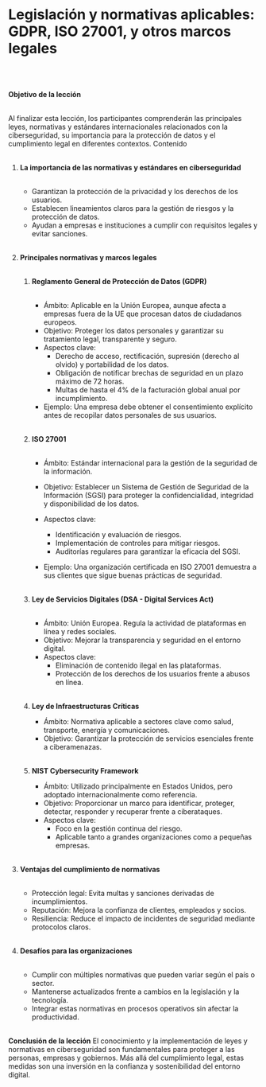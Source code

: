 # **Legislación y normativas aplicables:  GDPR, ISO 27001, y otros marcos legales**
<br><br>

**Objetivo de la lección** 
<br><br>

Al finalizar esta lección, los participantes comprenderán las principales leyes, normativas 
y estándares internacionales relacionados con la ciberseguridad, su importancia para la 
protección de datos y el cumplimiento legal en diferentes contextos. Contenido 
<br><br>

1. **La importancia de las normativas y estándares en ciberseguridad** 
    <br><br>

    - Garantizan la protección de la privacidad y los derechos de los usuarios. 
    - Establecen lineamientos claros para la gestión de riesgos y la protección de datos. 
    - Ayudan a empresas e instituciones a cumplir con requisitos legales y evitar 
    sanciones. 
<br><br>

2. **Principales normativas y marcos legales** 
    <br><br>

    1. **Reglamento General de Protección de Datos (GDPR)** 
        <br><br>

        - Ámbito: Aplicable en la Unión Europea, aunque afecta a empresas fuera de 
        la UE que procesan datos de ciudadanos europeos. 
        - Objetivo: Proteger los datos personales y garantizar su tratamiento legal, 
        transparente y seguro. 
        - Aspectos clave: 
            - Derecho de acceso, rectificación, supresión (derecho al olvido) y 
            portabilidad de los datos. 
            - Obligación de notificar brechas de seguridad en un plazo máximo de 
            72 horas. 
            - Multas de hasta el 4% de la facturación global anual por 
            incumplimiento. 
        - Ejemplo: Una empresa debe obtener el consentimiento explícito antes de 
        recopilar datos personales de sus usuarios. 
        <br><br>

    2. **ISO 27001** 
        <br><br>

        - Ámbito: Estándar internacional para la gestión de la seguridad de la 
        información.

        - Objetivo: Establecer un Sistema de Gestión de Seguridad de la Información 
        (SGSI) para proteger la confidencialidad, integridad y disponibilidad de los 
        datos. 
        - Aspectos clave: 
            - Identificación y evaluación de riesgos. 
            - Implementación de controles para mitigar riesgos. 
            - Auditorías regulares para garantizar la eficacia del SGSI. 
        - Ejemplo: Una organización certificada en ISO 27001 demuestra a sus 
        clientes que sigue buenas prácticas de seguridad. 
    <br><br>

    3. **Ley de Servicios Digitales (DSA - Digital Services Act)** 
        <br><br>

        - Ámbito: Unión Europea. Regula la actividad de plataformas en línea y redes 
        sociales. 
        - Objetivo: Mejorar la transparencia y seguridad en el entorno digital. 
        - Aspectos clave: 
            - Eliminación de contenido ilegal en las plataformas. 
            - Protección de los derechos de los usuarios frente a abusos en línea. 
    <br><br>

    4. **Ley de Infraestructuras Críticas** 
        - Ámbito: Normativa aplicable a sectores clave como salud, transporte, 
        energía y comunicaciones. 
        - Objetivo: Garantizar la protección de servicios esenciales frente a 
        ciberamenazas. 
    <br><br>

    5. **NIST Cybersecurity Framework** 
        - Ámbito: Utilizado principalmente en Estados Unidos, pero adoptado 
        internacionalmente como referencia. 
        - Objetivo: Proporcionar un marco para identificar, proteger, detectar, 
        responder y recuperar frente a ciberataques. 
        - Aspectos clave: 
            - Foco en la gestión continua del riesgo. 
            - Aplicable tanto a grandes organizaciones como a pequeñas 
            empresas. 
<br><br>

3. **Ventajas del cumplimiento de normativas** 
<br><br>

    - Protección legal: Evita multas y sanciones derivadas de incumplimientos. 
    - Reputación: Mejora la confianza de clientes, empleados y socios. 
    - Resiliencia: Reduce el impacto de incidentes de seguridad mediante protocolos 
    claros. 
<br><br>

4. **Desafíos para las organizaciones** 
<br><br>

    - Cumplir con múltiples normativas que pueden variar según el país o sector. 
    - Mantenerse actualizados frente a cambios en la legislación y la tecnología. 
    - Integrar estas normativas en procesos operativos sin afectar la productividad. 
<br><br>

**Conclusión de la lección** 
El conocimiento y la implementación de leyes y normativas en ciberseguridad son 
fundamentales para proteger a las personas, empresas y gobiernos. Más allá del 
cumplimiento legal, estas medidas son una inversión en la confianza y sostenibilidad del 
entorno digital. 
